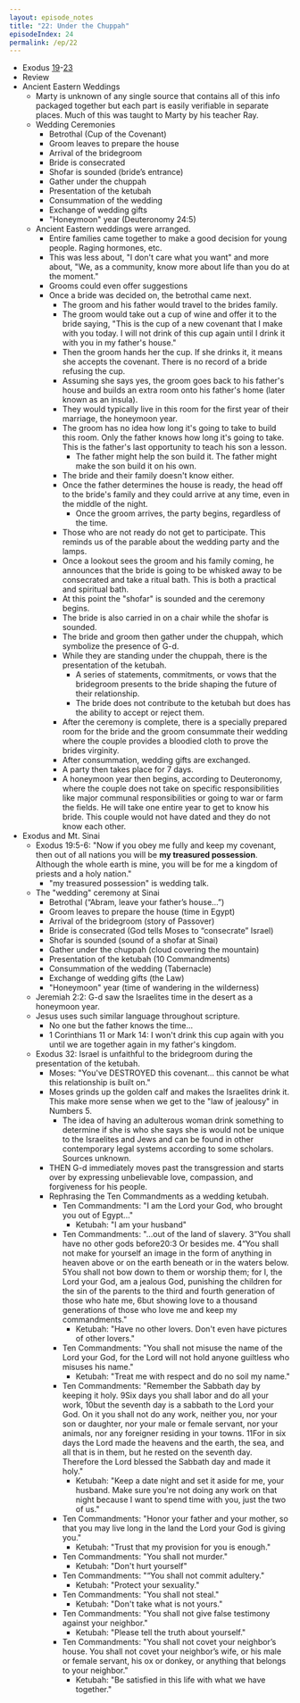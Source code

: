 ```yaml
---
layout: episode_notes
title: "22: Under the Chuppah"
episodeIndex: 24
permalink: /ep/22
---
```

- Exodus [19](https://my.bible.com/bible/111/EXO.19.NIV)-[23](https://my.bible.com/bible/111/EXO.23.NIV)
- Review
- Ancient Eastern Weddings
  - Marty is unknown of any single source that contains all of this info packaged together but each part is easily verifiable in separate places. Much of this was taught to Marty by his teacher Ray.
  - Wedding Ceremonies
    - Betrothal (Cup of the Covenant)
    - Groom leaves to prepare the house
    - Arrival of the bridegroom
    - Bride is consecrated
    - Shofar is sounded (bride’s entrance)
    - Gather under the chuppah
    - Presentation of the ketubah
    - Consummation of the wedding
    - Exchange of wedding gifts
    - "Honeymoon" year (Deuteronomy 24:5)
  - Ancient Eastern weddings were arranged.
    - Entire families came together to make a good decision for young people. Raging hormones, etc.
    - This was less about, "I don't care what you want" and more about, "We, as a community, know more about life than you do at the moment."
    - Grooms could even offer suggestions
    - Once a bride was decided on, the betrothal came next.
      - The groom and his father would travel to the brides family.
      - The groom would take out a cup of wine and offer it to the bride saying, "This is the cup of a new covenant that I make with you today. I will not drink of this cup again until I drink it with you in my father's house."
      - Then the groom hands her the cup. If she drinks it, it means she accepts the covenant. There is no record of a bride refusing the cup.
      - Assuming she says yes, the groom goes back to his father's house and builds an extra room onto his father's home (later known as an insula).
      - They would typically live in this room for the first year of their marriage, the honeymoon year.
      - The groom has no idea how long it's going to take to build this room. Only the father knows how long it's going to take. This is the father's last opportunity to teach his son a lesson.
        - The father might help the son build it. The father might make the son build it on his own.
      - The bride and their family doesn't know either.
      - Once the father determines the house is ready, the head off to the bride's family and they could arrive at any time, even in the middle of the night.
        - Once the groom arrives, the party begins, regardless of the time.
      - Those who are not ready do not get to participate. This reminds us of the parable about the wedding party and the lamps.
      - Once a lookout sees the groom and his family coming, he announces that the bride is going to be whisked away to be consecrated and take a ritual bath. This is both a practical and spiritual bath.
      - At this point the "shofar" is sounded and the ceremony begins.
      - The bride is also carried in on a chair while the shofar is sounded.
      - The bride and groom then gather under the chuppah, which symbolize the presence of G-d.
      - While they are standing under the chuppah, there is the presentation of the ketubah.
        - A series of statements, commitments, or vows that the bridegroom presents to the bride shaping the future of their relationship.
        - The bride does not contribute to the ketubah but does has the ability to accept or reject them.
      - After the ceremony is complete, there is a specially prepared room for the bride and the groom consummate their wedding where the couple provides a bloodied cloth to prove the brides virginity.
      - After consummation, wedding gifts are exchanged.
      - A party then takes place for 7 days.
      - A honeymoon year then begins, according to Deuteronomy, where the couple does not take on specific responsibilities like major communal responsibilities or going to war or farm the fields. He will take one entire year to get to know his bride. This couple would not have dated and they do not know each other.
- Exodus and Mt. Sinai
  - Exodus 19:5-6: "Now if you obey me fully and keep my covenant, then out of all nations you will be **my treasured possession**. Although the whole earth is mine, you will be for me a kingdom of priests and a holy nation."
    - "my treasured possession" is wedding talk.
  - The "wedding" ceremony at Sinai
    - Betrothal (“Abram, leave your father’s house…”)
    - Groom leaves to prepare the house (time in Egypt)
    - Arrival of the bridegroom (story of Passover)
    - Bride is consecrated (God tells Moses to “consecrate” Israel)
    - Shofar is sounded (sound of a shofar at Sinai)
    - Gather under the chuppah (cloud covering the mountain)
    - Presentation of the ketubah (10 Commandments)
    - Consummation of the wedding (Tabernacle)
    - Exchange of wedding gifts (the Law)
    - "Honeymoon" year (time of wandering in the wilderness)
  - Jeremiah 2:2: G-d saw the Israelites time in the desert as a honeymoon year.
  - Jesus uses such similar language throughout scripture.
    - No one but the father knows the time...
    - 1 Corinthians 11 or Mark 14: I won't drink this cup again with you until we are together again in my father's kingdom.
  - Exodus 32: Israel is unfaithful to the bridegroom during the presentation of the ketubah.
    - Moses: "You've DESTROYED this covenant... this cannot be what this relationship is built on."
    - Moses grinds up the golden calf and makes the Israelites drink it. This make more sense when we get to the "law of jealousy" in Numbers 5.
      - The idea of having an adulterous woman drink something to determine if she is who she says she is would not be unique to the Israelites and Jews and can be found in other contemporary legal systems according to some scholars. Sources unknown.
    - THEN G-d immediately moves past the transgression and starts over by expressing unbelievable love, compassion, and forgiveness for his people.
    - Rephrasing the Ten Commandments as a wedding ketubah.
      - Ten Commandments: "I am the Lord your God, who brought you out of Egypt..."
        - Ketubah: "I am your husband"
      - Ten Commandments: "...out of the land of slavery.
3“You shall have no other gods before20:3 Or besides me.
4“You shall not make for yourself an image in the form of anything in heaven above or on the earth beneath or in the waters below. 5You shall not bow down to them or worship them; for I, the Lord your God, am a jealous God, punishing the children for the sin of the parents to the third and fourth generation of those who hate me, 6but showing love to a thousand generations of those who love me and keep my commandments."
        - Ketubah: "Have no other lovers. Don't even have pictures of other lovers."
      - Ten Commandments: "You shall not misuse the name of the Lord your God, for the Lord will not hold anyone guiltless who misuses his name."
        - Ketubah: "Treat me with respect and do no soil my name."
      - Ten Commandments: "Remember the Sabbath day by keeping it holy. 9Six days you shall labor and do all your work, 10but the seventh day is a sabbath to the Lord your God. On it you shall not do any work, neither you, nor your son or daughter, nor your male or female servant, nor your animals, nor any foreigner residing in your towns. 11For in six days the Lord made the heavens and the earth, the sea, and all that is in them, but he rested on the seventh day. Therefore the Lord blessed the Sabbath day and made it holy."
        - Ketubah: "Keep a date night and set it aside for me, your husband. Make sure you're not doing any work on that night because I want to spend time with you, just the two of us."
      - Ten Commandments: "Honor your father and your mother, so that you may live long in the land the Lord your God is giving you."
        - Ketubah: "Trust that my provision for you is enough."
      - Ten Commandments: "You shall not murder."
        - Ketubah: "Don't hurt yourself"
      - Ten Commandments: "“You shall not commit adultery."
        - Ketubah: "Protect your sexuality."
      - Ten Commandments: "You shall not steal."
        - Ketubah: "Don't take what is not yours."
      - Ten Commandments: "You shall not give false testimony against your neighbor."
        - Ketubah: "Please tell the truth about yourself."
      - Ten Commandments: "You shall not covet your neighbor’s house. You shall not covet your neighbor’s wife, or his male or female servant, his ox or donkey, or anything that belongs to your neighbor."
        - Ketubah: "Be satisfied in this life with what we have together."
